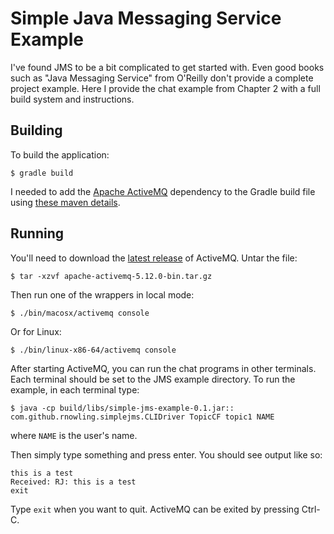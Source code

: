 Simple Java Messaging Service Example
=====================================

I've found JMS to be a bit complicated to get started with.  Even good books such as "Java Messaging Service" from O'Reilly don't provide a complete project example.  Here I provide the chat example from Chapter 2 with a full build system and instructions.

Building
--------
To build the application:

    $ gradle build

I needed to add the [Apache ActiveMQ](http://activemq.apache.org/) dependency to the Gradle build file using [these maven details](http://activemq.apache.org/activemq-5120-release.html).

Running
-------
You'll need to download the [latest release](http://activemq.apache.org/activemq-5120-release.html) of ActiveMQ.  Untar the file:

    $ tar -xzvf apache-activemq-5.12.0-bin.tar.gz

Then run one of the wrappers in local mode:

    $ ./bin/macosx/activemq console

Or for Linux:

    $ ./bin/linux-x86-64/activemq console

After starting ActiveMQ, you can run the chat programs in other terminals.  Each terminal should be set to the JMS example directory.  To run the example, in each terminal type:

    $ java -cp build/libs/simple-jms-example-0.1.jar:: com.github.rnowling.simplejms.CLIDriver TopicCF topic1 NAME

where `NAME` is the user's name.

Then simply type something and press enter.  You should see output like so:

    this is a test
    Received: RJ: this is a test
    exit

Type `exit` when you want to quit.  ActiveMQ can be exited by pressing Ctrl-C.
